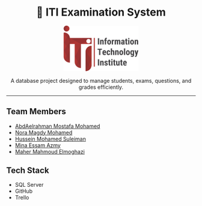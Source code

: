 <h1 align="center">📝 ITI Examination System</h1>
<p align="center">

<p align="center">
  <img src="assets/ITI.png" alt="ITI Logo" width="200"/>
</p>

<p align="center">
  A database project designed to manage students, exams, questions, and grades efficiently.
</p>

---

## Team Members
- [AbdAelrahman Mostafa Mohamed](https://github.com/GitHubUsername)
- [Nora Magdy Mohamed](https://github.com/GitHubUsername)
- [Hussein Mohamed Suleiman](https://github.com/husseinmohamed7)
- [Mina Essam Azmy](https://github.com/GitHubUsername)
- [Maher Mahmoud Elmoghazi](https://github.com/GitHubUsername)


## Tech Stack
- SQL Server
- GitHub
- Trello
